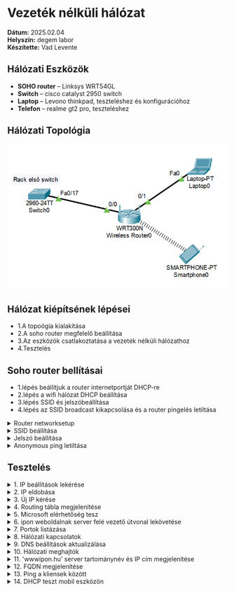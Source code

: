 # Vezeték nélküli hálózat

**Dátum:** 2025.02.04 <br>
**Helyszín:** degem labor <br>
**Készítette:** Vad Levente <br>

## Hálózati Eszközök

- **SOHO router** – Linksys WRT54GL<br>
- **Switch** – cisco catalyst 2950 switch<br>
- **Laptop** – Levono thinkpad, teszteléshez és konfigurációhoz<br>
- **Telefon** – realme gt2 pro, teszteléshez<br>


## Hálózati Topológia
 
![Topológia](https://github.com/VLevente0/meresi-jegyzokonyvek/blob/bd62f13a4b8a0b66d23d1d3a7289ae72309e2e7a/main/kepek/vezeteknelkuli/topologia.png)

## Hálózat kiépítsének lépései

- 1.A topoógia kialakítása
- 2.A soho router megfelelő beállítása
- 3.Az eszközök csatlakoztatása a vezeték nélküli hálózathoz
- 4.Tesztelés

## Soho router bellításai
- 1.lépés beállítjuk a router internetportját DHCP-re 
- 2.lépés a wifi hálózat DHCP beállítása 
- 3.lépés SSID és jelszóbeállítása
- 4.lépés az SSID broadcast kikapcsolása és a router pingelés letiltása



<details>
   <summary>Router networksetup</summary>

   ![Új IP kérés](https://raw.githubusercontent.com/VLevente0/meresi-jegyzokonyvek/1eb8b665f183455c319a1e76501595f331b03d3a/main/kepek/vezeteknelkuli/iprenew.PNG)

</details>

<details>
   <summary>SSID beállítása</summary>

   ![Új IP kérés](![https://raw.githubusercontent.com/VLevente0/meresi-jegyzokonyvek/1eb8b665f183455c319a1e76501595f331b03d3a/main/kepek/vezeteknelkuli/iprenew.PNG](https://github.com/VLevente0/meresi-jegyzokonyvek/blob/25c2b990d7c8334e1ad67d370a280fd4cea692e0/main/kepek/vezeteknelkuli/ssid.PNG))

</details>

<details>
   <summary>Jelszó beállítása</summary>

   ![Új IP kérés](./main/kepek/vezeteknelkuli/wifijelszo.PNG)

</details>


<details>
   <summary>Anonymous ping letiltása</summary>

   ![Új IP kérés](https://drive.google.com/file/d/1r50Naw9LRDiLEWVXPCt07lOgLyFNbiLE/view?pli=1)

</details>


## Tesztelés

<details>
  <summary>1. IP beállítások lekérése</summary>
  
  ![IP beállítások lekérése](https://raw.githubusercontent.com/VLevente0/meresi-jegyzokonyvek/1eb8b665f183455c319a1e76501595f331b03d3a/main/kepek/vezeteknelkuli/ipconfigall.PNG)

</details>

<details>
   <summary>2. IP eldobása</summary>

   ![IP eldobása](https://raw.githubusercontent.com/VLevente0/meresi-jegyzokonyvek/1eb8b665f183455c319a1e76501595f331b03d3a/main/kepek/vezeteknelkuli/iprelease.PNG)  

</details>


<details>
   <summary>3. Új IP kérése</summary>

   ![Új IP kérés](https://raw.githubusercontent.com/VLevente0/meresi-jegyzokonyvek/1eb8b665f183455c319a1e76501595f331b03d3a/main/kepek/vezeteknelkuli/iprenew.PNG)

</details>


<details>
   <summary>4. Routing tábla megjelenítése</summary>

   ![Routing tábla megjelenítése](https://raw.githubusercontent.com/VLevente0/meresi-jegyzokonyvek/1eb8b665f183455c319a1e76501595f331b03d3a/main/kepek/vezeteknelkuli/routing%20table.PNG) 
</details>

<details>
   <summary>5. Microsoft elérhetőség tesz</summary>

   ![Microsoft elérhetőség teszt](https://raw.githubusercontent.com/VLevente0/meresi-jegyzokonyvek/1eb8b665f183455c319a1e76501595f331b03d3a/main/kepek/vezeteknelkuli/microsoftping.PNG)
</details>

<details>
   <summary>6. ipon weboldalnak server felé vezető útvonal lekövetése</summary>

   ![Traceroute ipon.hu](https://raw.githubusercontent.com/VLevente0/meresi-jegyzokonyvek/1eb8b665f183455c319a1e76501595f331b03d3a/main/kepek/vezeteknelkuli/tracert_ipon.PNG)
</details>

<details>
   <summary>7. Portok listázása</summary>

   ![Portok listázása](https://raw.githubusercontent.com/VLevente0/meresi-jegyzokonyvek/1eb8b665f183455c319a1e76501595f331b03d3a/main/kepek/vezeteknelkuli/osszes%20port.PNG)
</details>

<details>
   <summary>8. Hálózati kapcsolatok</summary>

   ![Hálózati kapcsolatok](https://raw.githubusercontent.com/VLevente0/meresi-jegyzokonyvek/1eb8b665f183455c319a1e76501595f331b03d3a/main/kepek/vezeteknelkuli/netstat.PNG)
</details>

<details>
   <summary>9. DNS beállítások aktualizálása</summary>

   ![DNS beállítások](https://raw.githubusercontent.com/VLevente0/meresi-jegyzokonyvek/1eb8b665f183455c319a1e76501595f331b03d3a/main/kepek/vezeteknelkuli/dns.PNG)
</details>

<details>
   <summary>10. Hálózati meghajtók</summary>

   ![Hálózati meghajtók](https://raw.githubusercontent.com/VLevente0/meresi-jegyzokonyvek/1eb8b665f183455c319a1e76501595f331b03d3a/main/kepek/vezeteknelkuli/netuse.PNG)
</details>

<details>
   <summary>11. 'wwwipon.hu' server tartománynév és IP cím megjelenítése</summary>

   ![Ipon domain és IP](https://raw.githubusercontent.com/VLevente0/meresi-jegyzokonyvek/1eb8b665f183455c319a1e76501595f331b03d3a/main/kepek/vezeteknelkuli/nslookupipon.PNG)
</details>

<details>
   <summary>12. FQDN megjelenítése</summary>

   ![FQDN megjelenítés](https://raw.githubusercontent.com/VLevente0/meresi-jegyzokonyvek/1eb8b665f183455c319a1e76501595f331b03d3a/main/kepek/vezeteknelkuli/nslookup8888.PNG)

</details>

<details>
   <summary>13. Ping a kliensek között</summary>

   ![Ping teszt](https://raw.githubusercontent.com/VLevente0/meresi-jegyzokonyvek/1eb8b665f183455c319a1e76501595f331b03d3a/main/kepek/vezeteknelkuli/telefon%20ping.PNG)

</details>

<details>
   <summary>14. DHCP teszt mobil eszközön</summary>

   <img src="https://raw.githubusercontent.com/VLevente0/meresi-jegyzokonyvek/ccaf8a59f421591679ce9606b2f24e2fcc799982/main/kepek/vezeteknelkuli/telefon.jpg" alt="DHCP teszt" height="500" />
</details>


